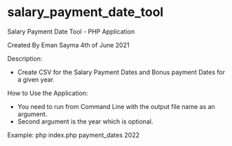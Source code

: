 ﻿# salary_payment_date_tool

Salary Payment Date Tool - PHP Application

Created By Eman Sayma 
4th of June 2021

Description:
* Create CSV for the Salary Payment Dates and Bonus payment Dates for a given year.


How to Use the Application:
* You need to run from Command Line with the output file name as an argument.
* Second argument is the year which is optional.

Example: 
php index.php payment_dates 2022
